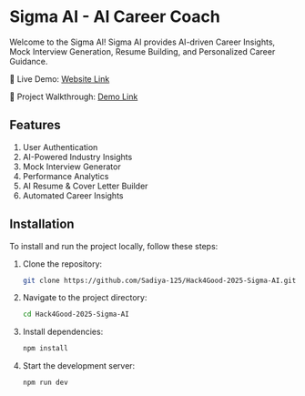 # Sigma AI - AI Career Coach

Welcome to the Sigma AI! Sigma AI provides AI-driven Career Insights, Mock Interview Generation, Resume Building, and Personalized Career Guidance.

🔗 Live Demo: [Website Link](https://sigma-ai-career-coach.vercel.app/)

🎥 Project Walkthrough: [Demo Link](https://drive.google.com/drive/u/2/folders/12ZIEBeAuMboVWHonMeD2uRMsn9JnKMVV)

## Features

1. User Authentication
2. AI-Powered Industry Insights
3. Mock Interview Generator
4. Performance Analytics
5. AI Resume & Cover Letter Builder
6. Automated Career Insights

## Installation

To install and run the project locally, follow these steps:

1. Clone the repository:
   ```bash
   git clone https://github.com/Sadiya-125/Hack4Good-2025-Sigma-AI.git
   ```
2. Navigate to the project directory:
   ```bash
   cd Hack4Good-2025-Sigma-AI
   ```
3. Install dependencies:
   ```bash
   npm install
   ```
4. Start the development server:
   ```bash
   npm run dev
   ```
